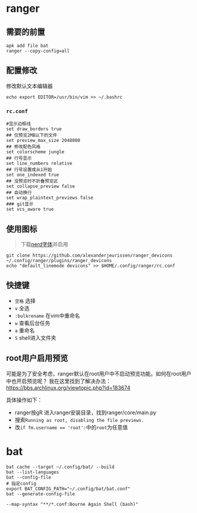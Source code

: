 # ranger

## 需要的前置

```shell
apk add file bat
ranger --copy-config=all
```


## 配置修改

修改默认文本编辑器
```shell
echo export EDITOR=/usr/bin/vim >> ~/.bashrc
```

### `rc.conf`

```shell
#显示边框线
set draw_borders true
## 仅预览2MB以下的文件
set preview_max_size 2048000
## 修改配色风格
set colorscheme jungle
## 行号显示
set line_numbers relative
## 行号设置成从1开始
set one_indexed true
## 没预览时不折叠预览区
set collapse_preview false
## 自动换行
set wrap_plaintext_previews false
### git显示
set vcs_aware true
```

## 使用图标

>下载[nerd字体](https://www.nerdfonts.com/font-downloads)并启用

```shell
git clone https://github.com/alexanderjeurissen/ranger_devicons ~/.config/ranger/plugins/ranger_devicons
echo "default_linemode devicons" >> $HOME/.config/ranger/rc.conf
```

## 快捷键
- `空格` 选择
- `v` 全选
- `:bulkrename` 在vim中重命名
- `w` 查看后台任务
- `a` 重命名
- `S` shell进入文件夹

## root用户启用预览

可能是为了安全考虑，ranger默认在root用户中不启动预览功能。如何在root用户中也开启预览呢？
我在这里找到了解决办法：https://bbs.archlinux.org/viewtopic.php?id=183674

具体操作如下：

- ranger按gR 进入ranger安装目录，找到ranger/core/main.py
- 搜索`Running as root, disabling the file previews.`
- 改`if fm.username == 'root':`中的`root`为任意值

# bat

```shell
bat cache --target ~/.config/bat/ --build
bat --list-languages
bat --config-file
# 指定config
export BAT_CONFIG_PATH="~/.config/bat/bat.conf"
bat --generate-config-file

--map-syntax "**/*.conf:Bourne Again Shell (bash)"
```

